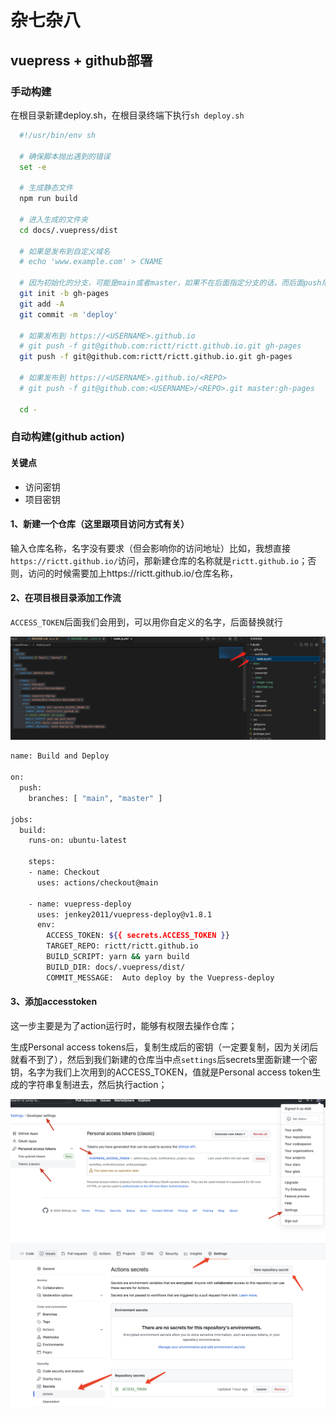 # 杂七杂八

## vuepress + github部署

  ### 手动构建

  在根目录新建deploy.sh，在根目录终端下执行`sh deploy.sh`

```sh
  #!/usr/bin/env sh

  # 确保脚本抛出遇到的错误
  set -e

  # 生成静态文件
  npm run build

  # 进入生成的文件夹
  cd docs/.vuepress/dist

  # 如果是发布到自定义域名
  # echo 'www.example.com' > CNAME

  # 因为初始化的分支，可能是main或者master，如果不在后面指定分支的话，而后面push用了自定义分支名称的话，会导致一直push不上去
  git init -b gh-pages
  git add -A
  git commit -m 'deploy'

  # 如果发布到 https://<USERNAME>.github.io
  # git push -f git@github.com:rictt/rictt.github.io.git gh-pages
  git push -f git@github.com:rictt/rictt.github.io.git gh-pages

  # 如果发布到 https://<USERNAME>.github.io/<REPO>
  # git push -f git@github.com:<USERNAME>/<REPO>.git master:gh-pages

  cd -

```

  ### 自动构建(github action)
  #### 关键点
  - 访问密钥
  - 项目密钥
  #### 1、新建一个仓库（这里跟项目访问方式有关）
  输入仓库名称，名字没有要求（但会影响你的访问地址）比如，我想直接`https://rictt.github.io/`访问，那新建仓库的名称就是`rictt.github.io`；否则，访问的时候需要加上https://rictt.github.io/仓库名称，

  #### 2、在项目根目录添加工作流
  `ACCESS_TOKEN`后面我们会用到，可以用你自定义的名字，后面替换就行

  ![](./image-2.png)
  ```sh
  name: Build and Deploy

  on:
    push:
      branches: [ "main", "master" ]

  jobs:
    build:
      runs-on: ubuntu-latest

      steps:    
      - name: Checkout
        uses: actions/checkout@main
      
      - name: vuepress-deploy
        uses: jenkey2011/vuepress-deploy@v1.8.1
        env:
          ACCESS_TOKEN: ${{ secrets.ACCESS_TOKEN }}
          TARGET_REPO: rictt/rictt.github.io
          BUILD_SCRIPT: yarn && yarn build
          BUILD_DIR: docs/.vuepress/dist/
          COMMIT_MESSAGE:  Auto deploy by the Vuepress-deploy

  ```
  
  #### 3、添加accesstoken
  这一步主要是为了action运行时，能够有权限去操作仓库；

  生成Personal access tokens后，复制生成后的密钥（一定要复制，因为关闭后就看不到了），然后到我们新建的仓库当中点`settings`后secrets里面新建一个密钥，名字为我们上次用到的ACCESS_TOKEN，值就是Personal access token生成的字符串复制进去，然后执行action；

  ![图片](./image-1.png)
  ![](./image-3.png)
